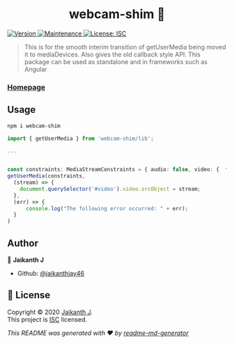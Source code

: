 <h1 align="center">webcam-shim 👋</h1>
<p>
  <a href="https://www.npmjs.com/package/webcam-shim" target="_blank">
    <img alt="Version" src="https://img.shields.io/npm/v/webcam-shim.svg">
  </a>
  <a href="https://github.com/jaikanthjay46/webcam-shim/graphs/commit-activity" target="_blank">
    <img alt="Maintenance" src="https://img.shields.io/badge/Maintained%3F-yes-green.svg" />
  </a>
  <a href="https://github.com/jaikanthjay46/webcam-shim/blob/master/LICENSE" target="_blank">
    <img alt="License: ISC" src="https://img.shields.io/github/license/jaikanthjay46/webcam-shim" />
  </a>
</p>

> This is for the smooth interim transition of getUserMedia being moved it to mediaDevices. Also gives the old callback style API. This package can be used as standalone and in frameworks such as Angular

### [Homepage](https://github.com/jaikanthjay46/webcam-shim#readme)

## Usage

```sh
npm i webcam-shim
```

```ts
import { getUserMedia } from 'webcam-shim/lib';

...


const constraints: MediaStreamConstraints = { audio: false, video: {  facingMode: 'user' }}
getUserMedia(constraints, 
  (stream) => {
    document.querySelector('#video').video.srcObject = stream;
  },
  (err) => {
      console.log("The following error occurred: " + err);
  }
)
```

## Author

👤 **Jaikanth J**

* Github: [@jaikanthjay46](https://github.com/jaikanthjay46)


## 📝 License

Copyright © 2020 [Jaikanth J](https://github.com/jaikanthjay46).<br />
This project is [ISC](https://github.com/jaikanthjay46/webcam-shim/blob/master/LICENSE) licensed.


_This README was generated with ❤️ by [readme-md-generator](https://github.com/kefranabg/readme-md-generator)_
